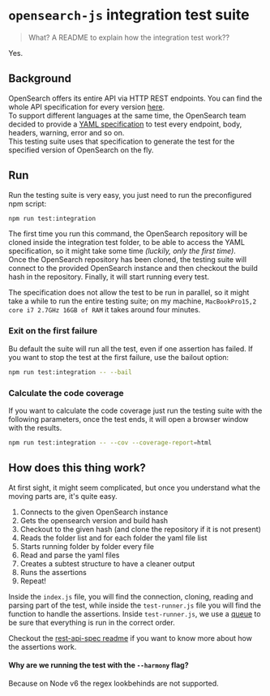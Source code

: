 # `opensearch-js` integration test suite

> What? A README to explain how the integration test work??

Yes.

## Background
OpenSearch offers its entire API via HTTP REST endpoints. You can find the whole API specification for every version [here](https://github.com/opensearch-project/OpenSearch/tree/main/rest-api-spec/src/main/resources/rest-api-spec/api).<br/>
To support different languages at the same time, the OpenSearch team decided to provide a [YAML specification](https://github.com/opensearch-project/OpenSearch/tree/main/rest-api-spec/src/main/resources/rest-api-spec/test) to test every endpoint, body, headers, warning, error and so on.<br/>
This testing suite uses that specification to generate the test for the specified version of OpenSearch on the fly.

## Run
Run the testing suite is very easy, you just need to run the preconfigured npm script:
```sh
npm run test:integration
```

The first time you run this command, the OpenSearch repository will be cloned inside the integration test folder, to be able to access the YAML specification, so it might take some time *(luckily, only the first time)*.<br/>
Once the OpenSearch repository has been cloned, the testing suite will connect to the provided OpenSearch instance and then checkout the build hash in the repository. Finally, it will start running every test.

The specification does not allow the test to be run in parallel, so it might take a while to run the entire testing suite; on my machine, `MacBookPro15,2 core i7 2.7GHz 16GB of RAM` it takes around four minutes.

### Exit on the first failure
Bu default the suite will run all the test, even if one assertion has failed. If you want to stop the test at the first failure, use the bailout option:
```sh
npm run test:integration -- --bail
```

### Calculate the code coverage
If you want to calculate the code coverage just run the testing suite with the following parameters, once the test ends, it will open a browser window with the results.
```sh
npm run test:integration -- --cov --coverage-report=html
```

## How does this thing work?
At first sight, it might seem complicated, but once you understand what the moving parts are, it's quite easy.
1. Connects to the given OpenSearch instance
1. Gets the opensearch version and build hash
1. Checkout to the given hash (and clone the repository if it is not present)
1. Reads the folder list and for each folder the yaml file list
1. Starts running folder by folder every file
  1. Read and parse the yaml files
  1. Creates a subtest structure to have a cleaner output
  1. Runs the assertions
  1. Repeat!

Inside the `index.js` file, you will find the connection, cloning, reading and parsing part of the test, while inside the `test-runner.js` file you will find the function to handle the assertions. Inside `test-runner.js`, we use a [queue](https://github.com/delvedor/workq) to be sure that everything is run in the correct order.

Checkout the [rest-api-spec readme](https://github.com/opensearch-project/OpenSearch/blob/main/rest-api-spec/src/main/resources/rest-api-spec/test/README.md) if you want to know more about how the assertions work.

#### Why are we running the test with the `--harmony` flag?
Because on Node v6 the regex lookbehinds are not supported.
